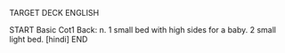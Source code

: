 TARGET DECK
ENGLISH

START
Basic
Cot1
Back: n. 1 small bed with high sides for a baby. 2 small light bed. [hindi]
END
